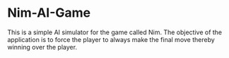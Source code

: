 # Nim-AI-Game
This is a simple AI simulator for the game called Nim. The objective of the application is to force the player to always make the final move thereby winning over the player.
